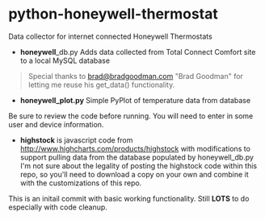 python-honeywell-thermostat
===========================

Data collector for internet connected Honeywell Thermostats

- **honeywell**_db.py Adds data collected from Total Connect Comfort site to a local 
MySQL database 
> Special thanks to brad@bradgoodman.com "Brad Goodman" for letting me reuse his
get_data() functionality.

- **honeywell_plot.py** Simple PyPlot of temperature data from database

Be sure to review the code before running. You will need to enter in some user 
and device information.

- **highstock** is javascript code from http://www.highcharts.com/products/highstock 
with modifications to support pulling data from the database populated by 
honeywell_db.py  I'm not sure about the legality of posting the highstock code 
within this repo, so you'll need to download a copy on your own and combine it 
with the customizations of this repo.

This is an initail commit with basic working functionality. Still **LOTS** to do 
especially with code cleanup.
